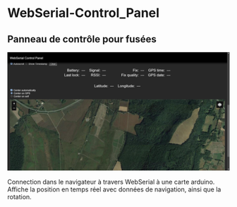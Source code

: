 # WebSerial-Control_Panel

## Panneau de contrôle pour fusées

![ControlPanel](https://raw.githubusercontent.com/Mixcraftio/WebSerial-Control_Panel/main/assets/banner.png)

Connection dans le navigateur à travers WebSerial à une carte arduino. Affiche la position en temps réel avec données de navigation, ainsi que la rotation.
